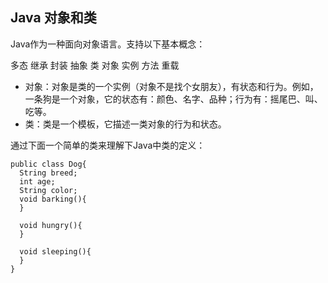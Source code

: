 ## Java 对象和类
Java作为一种面向对象语言。支持以下基本概念：

多态
继承
封装
抽象
类
对象
实例
方法
重载

* 对象：对象是类的一个实例（对象不是找个女朋友），有状态和行为。例如，一条狗是一个对象，它的状态有：颜色、名字、品种；行为有：摇尾巴、叫、吃等。
* 类：类是一个模板，它描述一类对象的行为和状态。

通过下面一个简单的类来理解下Java中类的定义：
```
public class Dog{
  String breed;
  int age;
  String color;
  void barking(){
  }
 
  void hungry(){
  }
 
  void sleeping(){
  }
}
```